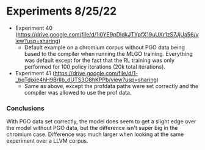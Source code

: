 # Experiments 8/25/22

* Experiment 40 (https://drive.google.com/file/d/1i0YE9pDldkJTYpfX19uUXr1zS7JjUa56/view?usp=sharing)
    * Default example on a chromium corpus without PGO data being based to the compiler
    when running the MLGO training. Everything was default except for the fact that the
    RL training was only performed for 100 policy iterations (20k total iterations).
* Experiment 41 (https://drive.google.com/file/d/1-_bqTdjxie4hH9BrIlb_dUTS3O8hKPPb/view?usp=sharing)
    * Same as above, except the profdata paths were set correctly and the compiler was
    allowed to use the prof data.

### Conclusions

With PGO data set correctly, the model does seem to get a slight edge over the model
without PGO data, but the difference isn't super big in the chromium case. Difference
was much larger when looking at the same experiment over a LLVM corpus.